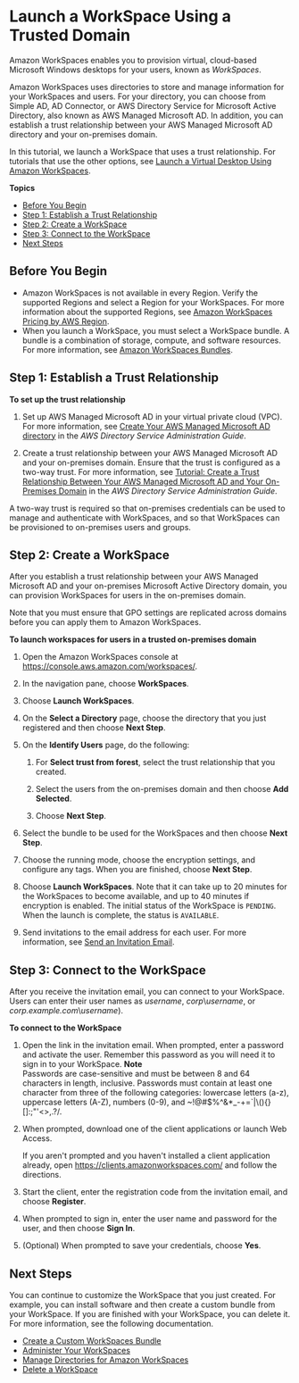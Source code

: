 # Launch a WorkSpace Using a Trusted Domain<a name="launch-workspace-trusted-domain"></a>

Amazon WorkSpaces enables you to provision virtual, cloud\-based Microsoft Windows desktops for your users, known as *WorkSpaces*\.

Amazon WorkSpaces uses directories to store and manage information for your WorkSpaces and users\. For your directory, you can choose from Simple AD, AD Connector, or AWS Directory Service for Microsoft Active Directory, also known as AWS Managed Microsoft AD\. In addition, you can establish a trust relationship between your AWS Managed Microsoft AD directory and your on\-premises domain\.

In this tutorial, we launch a WorkSpace that uses a trust relationship\. For tutorials that use the other options, see [Launch a Virtual Desktop Using Amazon WorkSpaces](launch-workspaces-tutorials.md)\.

**Topics**
+ [Before You Begin](#prereqs-trusted-domain)
+ [Step 1: Establish a Trust Relationship](#create-trust-relationship)
+ [Step 2: Create a WorkSpace](#create-workspace-trusted-domain)
+ [Step 3: Connect to the WorkSpace](#connect-workspace-trusted-domain)
+ [Next Steps](#next-steps-trusted-domain)

## Before You Begin<a name="prereqs-trusted-domain"></a>
+ Amazon WorkSpaces is not available in every Region\. Verify the supported Regions and select a Region for your WorkSpaces\. For more information about the supported Regions, see [Amazon WorkSpaces Pricing by AWS Region](https://aws.amazon.com/workspaces/pricing/)\.
+ When you launch a WorkSpace, you must select a WorkSpace bundle\. A bundle is a combination of storage, compute, and software resources\. For more information, see [Amazon WorkSpaces Bundles](https://aws.amazon.com/workspaces/details/#Amazon_WorkSpaces_Bundles)\.

## Step 1: Establish a Trust Relationship<a name="create-trust-relationship"></a>

**To set up the trust relationship**

1. Set up AWS Managed Microsoft AD in your virtual private cloud \(VPC\)\. For more information, see [Create Your AWS Managed Microsoft AD directory](https://docs.aws.amazon.com/directoryservice/latest/admin-guide/create_managed_ad.html) in the *AWS Directory Service Administration Guide*\.

1. Create a trust relationship between your AWS Managed Microsoft AD and your on\-premises domain\. Ensure that the trust is configured as a two\-way trust\. For more information, see [Tutorial: Create a Trust Relationship Between Your AWS Managed Microsoft AD and Your On\-Premises Domain](https://docs.aws.amazon.com/directoryservice/latest/admin-guide/tutorial_setup_trust.html) in the *AWS Directory Service Administration Guide*\.

A two\-way trust is required so that on\-premises credentials can be used to manage and authenticate with WorkSpaces, and so that WorkSpaces can be provisioned to on\-premises users and groups\.

## Step 2: Create a WorkSpace<a name="create-workspace-trusted-domain"></a>

After you establish a trust relationship between your AWS Managed Microsoft AD and your on\-premises Microsoft Active Directory domain, you can provision WorkSpaces for users in the on\-premises domain\.

Note that you must ensure that GPO settings are replicated across domains before you can apply them to Amazon WorkSpaces\.

**To launch workspaces for users in a trusted on\-premises domain**

1. Open the Amazon WorkSpaces console at [https://console\.aws\.amazon\.com/workspaces/](https://console.aws.amazon.com/workspaces/)\.

1. In the navigation pane, choose **WorkSpaces**\.

1. Choose **Launch WorkSpaces**\.

1. On the **Select a Directory** page, choose the directory that you just registered and then choose **Next Step**\.

1. On the **Identify Users** page, do the following:

   1. For **Select trust from forest**, select the trust relationship that you created\.

   1. Select the users from the on\-premises domain and then choose **Add Selected**\.

   1. Choose **Next Step**\.

1. Select the bundle to be used for the WorkSpaces and then choose **Next Step**\.

1. Choose the running mode, choose the encryption settings, and configure any tags\. When you are finished, choose **Next Step**\.

1. Choose **Launch WorkSpaces**\. Note that it can take up to 20 minutes for the WorkSpaces to become available, and up to 40 minutes if encryption is enabled\. The initial status of the WorkSpace is `PENDING`\. When the launch is complete, the status is `AVAILABLE`\.

1. Send invitations to the email address for each user\. For more information, see [Send an Invitation Email](manage-workspaces-users.md#send-invitation)\.

## Step 3: Connect to the WorkSpace<a name="connect-workspace-trusted-domain"></a>

After you receive the invitation email, you can connect to your WorkSpace\. Users can enter their user names as *username*, *corp*\\*username*, or *corp\.example\.com*\\*username*\)\.

**To connect to the WorkSpace**

1. Open the link in the invitation email\. When prompted, enter a password and activate the user\. Remember this password as you will need it to sign in to your WorkSpace\.
**Note**  
Passwords are case\-sensitive and must be between 8 and 64 characters in length, inclusive\. Passwords must contain at least one character from three of the following categories: lowercase letters \(a\-z\), uppercase letters \(A\-Z\), numbers \(0\-9\), and \~\!@\#$%^&\*\_\-\+=`\|\\\(\)\{\}\[\]:;"'<>,\.?/\.

1. When prompted, download one of the client applications or launch Web Access\.

   If you aren't prompted and you haven't installed a client application already, open [https://clients\.amazonworkspaces\.com/](https://clients.amazonworkspaces.com/) and follow the directions\.

1. Start the client, enter the registration code from the invitation email, and choose **Register**\.

1. When prompted to sign in, enter the user name and password for the user, and then choose **Sign In**\.

1. \(Optional\) When prompted to save your credentials, choose **Yes**\.

## Next Steps<a name="next-steps-trusted-domain"></a>

You can continue to customize the WorkSpace that you just created\. For example, you can install software and then create a custom bundle from your WorkSpace\. If you are finished with your WorkSpace, you can delete it\. For more information, see the following documentation\.
+ [Create a Custom WorkSpaces Bundle](create-custom-bundle.md)
+ [Administer Your WorkSpaces](administer-workspaces.md)
+ [Manage Directories for Amazon WorkSpaces](manage-workspaces-directory.md)
+ [Delete a WorkSpace](delete-workspaces.md)